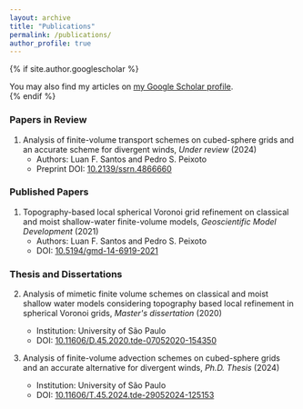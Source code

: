 ```yaml
---
layout: archive
title: "Publications"
permalink: /publications/
author_profile: true
---
```


{% if site.author.googlescholar %}
  <div class="wordwrap">You may also find my articles on <a href="{{site.author.googlescholar}}">my Google Scholar profile</a>.</div>
{% endif %}

### Papers in Review
1. Analysis of finite-volume transport schemes on cubed-sphere grids and an accurate scheme for divergent winds, *Under review* (2024)
   - Authors: Luan F. Santos and Pedro S. Peixoto
   - Preprint DOI: [10.2139/ssrn.4866660](http://dx.doi.org/10.2139/ssrn.4866660)

### Published Papers
1. Topography-based local spherical Voronoi grid refinement on classical and moist shallow-water finite-volume models, *Geoscientific Model Development* (2021)
   - Authors: Luan F. Santos and Pedro S. Peixoto
   - DOI: [10.5194/gmd-14-6919-2021](https://doi.org/10.5194/gmd-14-6919-2021)

### Thesis and Dissertations
2. Analysis of mimetic finite volume schemes on classical and moist shallow water models considering topography based local refinement in spherical Voronoi grids, *Master's dissertation* (2020)
   - Institution: University of São Paulo
   - DOI: [10.11606/D.45.2020.tde-07052020-154350](https://doi.org/10.11606/D.45.2020.tde-07052020-154350)

1. Analysis of finite-volume advection schemes on cubed-sphere grids and an accurate alternative for divergent winds, *Ph.D. Thesis* (2024)
   - Institution: University of São Paulo
   - DOI: [10.11606/T.45.2024.tde-29052024-125153](https://doi.org/10.11606/T.45.2024.tde-29052024-125153)

